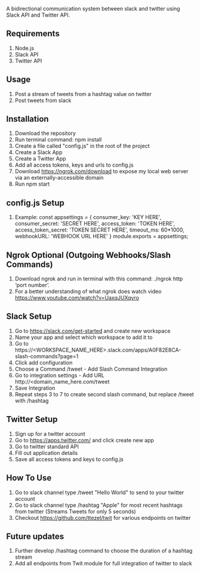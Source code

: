 A bidirectional communication system between slack and twitter using Slack API and Twitter API.

## Requirements

1. Node.js
2. Slack API
3. Twitter API

## Usage

1. Post a stream of tweets from a hashtag value on twitter
2. Post tweets from slack

## Installation
1. Download the repository
2. Run terminal command: npm install
3. Create a file called "config.js" in the root of the project
4. Create a Slack App
5. Create a Twitter App
6. Add all access tokens, keys and urls to config.js
7. Download https://ngrok.com/download to expose my local web server via an externally-accessible domain
7. Run npm start

## config.js Setup
1. Example:
    const appsettings = {
        consumer_key: 'KEY HERE',
        consumer_secret: 'SECRET HERE',
        access_token: 'TOKEN HERE',
        access_token_secret: 'TOKEN SECRET HERE',
        timeout_ms: 60*1000,
        webhookURL: 'WEBHOOK URL HERE'
    }
    module.exports = appsettings;

## Ngrok Optional (Outgoing Webhooks/Slash Commands)
1.	Download ngrok and run in terminal with this command: ./ngrok http ‘port number’.
2.  For a better understanding of what ngrok does watch video https://www.youtube.com/watch?v=UaxqJUXqvro

## Slack Setup
1. Go to https://slack.com/get-started and create new workspace
2. Name your app and select which workspace to add it to
3. Go to https://<WORKSPACE_NAME_HERE>.slack.com/apps/A0F82E8CA-slash-commands?page=1
4. Click add configuration
5. Choose a Command /tweet - Add Slash Command Integration
6. Go to integration settings - Add URL http://<domain_name_here.com/tweet
7. Save Integration
8. Repeat steps 3 to 7 to create second slash command, but replace /tweet with /hashtag

## Twitter Setup
1. Sign up for a twitter account
2. Go to https://apps.twitter.com/ and click create new app
3. Go to twitter standard API
4. Fill out application details
5. Save all access tokens and keys to config.js

## How To Use
1. Go to slack channel type /tweet "Hello World" to send to your twitter account
2. Go to slack channel type /hashtag "Apple" for most recent hashtags from twitter (Streams Tweets for only 5 seconds)
3. Checkout https://github.com/ttezel/twit for various endpoints on twitter

## Future updates
1. Further develop /hashtag command to choose the duration of a hashtag stream
2. Add all endpoints from Twit module for full integration of twitter to slack

